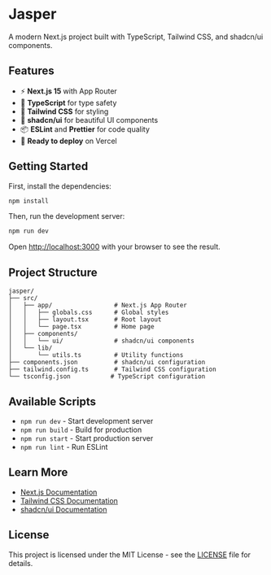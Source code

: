 # Jasper

A modern Next.js project built with TypeScript, Tailwind CSS, and shadcn/ui components.

## Features

- ⚡ **Next.js 15** with App Router
- 🔷 **TypeScript** for type safety
- 🎨 **Tailwind CSS** for styling
- 🧩 **shadcn/ui** for beautiful UI components
- 📦 **ESLint** and **Prettier** for code quality
- 🚀 **Ready to deploy** on Vercel

## Getting Started

First, install the dependencies:

```bash
npm install
```

Then, run the development server:

```bash
npm run dev
```

Open [http://localhost:3000](http://localhost:3000) with your browser to see the result.

## Project Structure

```
jasper/
├── src/
│   ├── app/                 # Next.js App Router
│   │   ├── globals.css      # Global styles
│   │   ├── layout.tsx       # Root layout
│   │   └── page.tsx         # Home page
│   ├── components/
│   │   └── ui/              # shadcn/ui components
│   └── lib/
│       └── utils.ts         # Utility functions
├── components.json          # shadcn/ui configuration
├── tailwind.config.ts       # Tailwind CSS configuration
└── tsconfig.json           # TypeScript configuration
```

## Available Scripts

- `npm run dev` - Start development server
- `npm run build` - Build for production
- `npm run start` - Start production server
- `npm run lint` - Run ESLint

## Learn More

- [Next.js Documentation](https://nextjs.org/docs)
- [Tailwind CSS Documentation](https://tailwindcss.com/docs)
- [shadcn/ui Documentation](https://ui.shadcn.com)

## License

This project is licensed under the MIT License - see the [LICENSE](LICENSE) file for details.